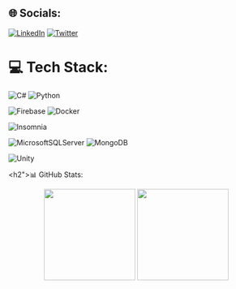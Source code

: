 
<h2>🌐 Socials:</h2>
<p><a href="https://linkedin.com/in/mdotta"><img src="https://img.shields.io/badge/LinkedIn-%230077B5.svg?logo=linkedin&amp;logoColor=white" alt="LinkedIn"></a> <a href="https://twitter.com/callmedotta"><img src="https://img.shields.io/badge/Twitter-%231DA1F2.svg?logo=Twitter&amp;logoColor=white" alt="Twitter"></a> </p>

<h1>💻 Tech Stack:</h1>
<p><img src="https://img.shields.io/badge/c%23-%23239120.svg?style=for-the-badge&amp;logo=c-sharp&amp;logoColor=white" alt="C#"> 
<img src="https://img.shields.io/badge/python-3670A0?style=for-the-badge&amp;logo=python&amp;logoColor=ffdd54" alt="Python"> </p>
<p><img src="https://img.shields.io/badge/firebase-%23039BE5.svg?style=for-the-badge&amp;logo=firebase" alt="Firebase"> 
<img src="https://img.shields.io/badge/docker-%230db7ed.svg?style=for-the-badge&amp;logo=docker&amp;logoColor=white" alt="Docker"></p>
<p><img src="https://img.shields.io/badge/Insomnia-black?style=for-the-badge&amp;logo=insomnia&amp;logoColor=5849BE" alt="Insomnia"> </p>
<p><img src="https://img.shields.io/badge/Microsoft%20SQL%20Sever-CC2927?style=for-the-badge&amp;logo=microsoft%20sql%20server&amp;logoColor=white" alt="MicrosoftSQLServer"> 
<img src="https://img.shields.io/badge/MongoDB-%234ea94b.svg?style=for-the-badge&amp;logo=mongodb&amp;logoColor=white" alt="MongoDB"></p>
<p><img src="https://img.shields.io/badge/Unity-666666.svg?style=for-the-badge&amp;logo=unity&amp;logoColor=white" alt="Unity"></p>

<h2">📊 GitHub Stats:</h2>
<div align="center">
<p><img src="https://github-readme-stats.vercel.app/api?username=mdotta&amp;theme=blueberry&amp;hide_border=true&amp;include_all_commits=false&amp;count_private=true"  height="180em">
<img src="https://github-readme-stats.vercel.app/api/top-langs/?username=mdotta&amp;theme=blueberry&amp;hide_border=true&amp;include_all_commits=false&amp;count_private=true&amp;layout=compact" height="180em"></p>
</div>


